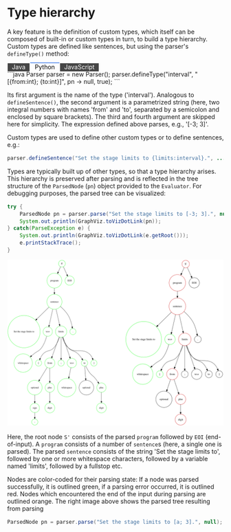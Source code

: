 <link href='https://fonts.googleapis.com/css?family=Caveat' rel='stylesheet'>
<link rel="stylesheet" href="css/github-markdown.css">
<link rel="stylesheet" href="css/projects.css">
<link rel="stylesheet" href="css//intellij-light.min.css">
<script src="js/highlight-11.6.0.min.js"></script>
<script>
function showDialog(id) {
  document.getElementById(id).showModal();
  document.documentElement.style.overflowY = 'hidden';
  return false; // to disable href
}

function hideDialog(id)  {
  document.getElementById(id).close();
  document.documentElement.style.overflowY = '';
  return false; // to disable href
}

function clickTab(e) {
  console.log(e);
  let tabSpan = e.target;
  let tabHeader = tabSpan.parentElement;
  let tabBody = tabHeader.nextElementSibling;
  console.log("tabBody");
  console.log(tabBody);
  for(let i = 0; i < tabHeader.children.length; i++) {
    if(tabSpan == tabHeader.children[i]) {
      console.log("Clicked tab " + i);
      tabHeader.children[i].classList.add('selected');
      tabBody.children[i].classList.add('selected');
    } else {
      console.log("Did not click tab " + i);
      tabHeader.children[i].classList.remove('selected');
      tabBody.children[i].classList.remove('selected');
    }
  }
}
</script>
<style>
.markdown-body h1 {
  font-family: 'Caveat';
  font-size: 40;
  background-color: #183d3d;
  color: white;
  padding: 40px;
}

.markdown-body h2 {
  margin-top: 3em;
}

.markdown-body img {
  margin: 50px;
}

.tab-header span {
  padding-left: 10px;
  padding-right: 10px;
  padding-bottom: 2px;
  border-left: 1px solid white;
  border-right: 1px solid white;
  cursor: pointer;
  color: white;
  background-color: rgb(70, 70, 70);
  border-top: none;
}

.tab-header span.selected {
  background-color: var(--color-canvas-subtle);
  color: black;
  border-top: 2px solid cornflowerblue;
}

.tab-content {
  display: none;
}

.tab-content.selected {
  display: block;
}

/*
table {
  width:100%;
}
table td {
  padding-top: 1em;
  padding-bottom: 1em;
}
*/

dialog {
  max-width: 800px;
  max-height: calc(100vh - 150px);
  overflow-y: auto;
  border-width: 0px;
  box-shadow: 0px 0px 15px;
}

dialog::backdrop {
  background-color: #000000a0;
}

details summary {
  display: block;
}

.content {
  background-color: #f5f5f5;
  margin: 1em;
  margin-right: 0px;
  padding: 10px;
  padding-bottom: 1px;
  font-size: smaller;
  border-radius: 5px;
}

@keyframes details-show {
  from {
    opacity:0;
    transform: var(--details-translate, translateY(-0.5em));
  }
}

details[open] > *:not(summary) {
  animation: details-show 150ms ease-in-out;
}

/*
table th:first-of-type {
  width:20%
}
table th:nth-of-type(2) {
  width:10%
}
table th:nth-of-type(3) {
  width:40%
}
table th:nth-of-type(4) {
  width:30%
}
*/

</style>
# Type hierarchy


A key feature is the definition of custom types, which itself can be composed of built-in or custom types in turn, to build a type hierarchy. Custom types are defined like sentences, but using the parser's `defineType()` method:
<div class="tab-header"><span>Java</span><span class="selected">Python</span><span>JavaScript</span></div>
<div class="tab-body">
<div class="tab-content selected">
```java
Parser parser = new Parser();
parser.defineType("interval", "[{from:int}; {to:int}]", pn -> null, true);
```
</div>
<div class="tab-content">
```python
parser = Parser()
parser.defineType("interval", "[{from:int}; {to:int}]", lambda pn: None, True);
```
</div>
<div class="tab-content">
```javascript
let parser = new nlScript.Parser();
parser.defineType("interval", "[{from:int}; {to:int}]", pn => undefined, true);
```
</div>
</div>




Its first argument is the name of the type ('interval'). Analogous to `defineSentence()`,  the second argument is a parametrized string (here, two integral numbers with names 'from' and 'to', separated by a semicolon and enclosed by square brackets). The third and fourth argument are skipped here for simplicity. The expression defined above parses, e.g., '[-3; 3]'.

Custom types are used to define other custom types or to define sentences, e.g.:
```java
parser.defineSentence("Set the stage limits to {limits:interval}.", ...);
```
Types are typically built up of other types, so that a type hierarchy arises. This hierarchy is preserved after parsing and is reflected in the tree structure of the `ParsedNode` (`pn`) object provided to the `Evaluator`. For debugging purposes, the parsed tree can be visualized:
```java
try {
	ParsedNode pn = parser.parse("Set the stage limits to [-3; 3].", null);
	System.out.println(GraphViz.toVizDotLink(pn));
} catch(ParseException e) {
	System.out.println(GraphViz.toVizDotLink(e.getRoot()));
	e.printStackTrace();
}
```

![](images/parsed-trees.png)

Here, the root node `S'` consists of the parsed `program` followed by `EOI` (end-of-input). A `program` consists of a number of `sentence`s (here, a single one is parsed). The parsed `sentence` consists of the string 'Set the stage limits to', followed by one or more whitespace characters, followed by a variable named 'limits', followed by a fullstop etc.

Nodes are color-coded for their parsing state: If a node was parsed successfully, it is outlined green, if a parsing error occurred, it is outlined red. Nodes which encountered the end of the input during parsing are outlined orange. The right image above shows the parsed tree resulting from parsing
```java
ParsedNode pn = parser.parse("Set the stage limits to [a; 3].", null);
```
<br><br>

<script>

let selectedTab = 0;

tabHeaders = document.getElementsByClassName("tab-header");
for(tabHeader of tabHeaders) {
  let tabBody = tabHeader.nextElementSibling;
  console.log("tabBody");
  console.log(tabBody);
  for(let i = 0; i < tabHeader.children.length; i++) {
    tabHeader.children[i].onclick = clickTab;
    if(i == selectedTab) {
      console.log("Clicked tab " + i);
      tabHeader.children[i].classList.add('selected');
      tabBody.children[i].classList.add('selected');
    } else {
      console.log("Did not click tab " + i);
      tabHeader.children[i].classList.remove('selected');
      tabBody.children[i].classList.remove('selected');
    }
  }
}
</script>


